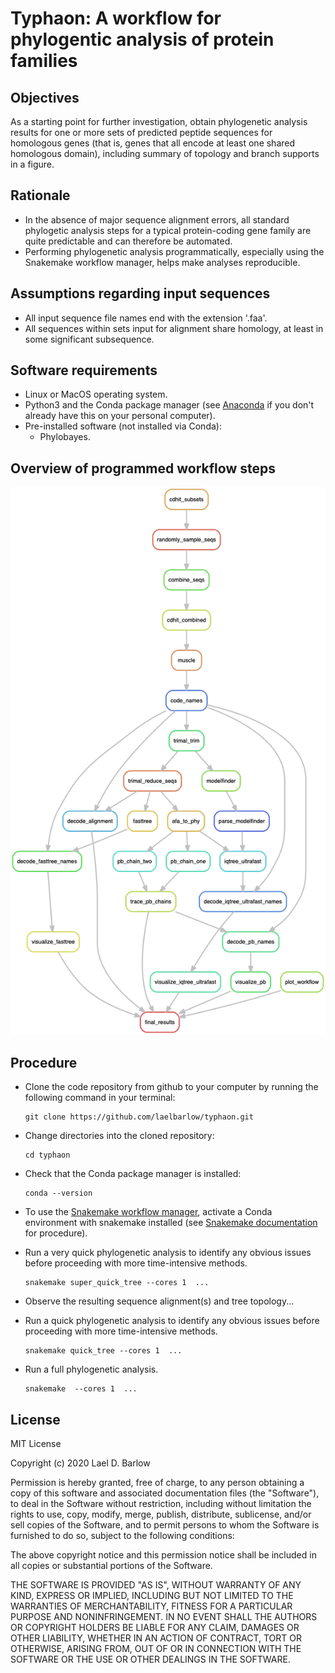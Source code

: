
# Typhaon: A workflow for phylogentic analysis of protein families


## Objectives

As a starting point for further investigation, obtain phylogenetic analysis
results for one or more sets of predicted peptide sequences for homologous
genes (that is, genes that all encode at least one shared homologous domain),
including summary of topology and branch supports in a figure.


## Rationale

- In the absence of major sequence alignment errors, all standard phylogetic
  analysis steps for a typical protein-coding gene family are quite predictable
  and can therefore be automated.
- Performing phylogenetic analysis programmatically, especially using the
  Snakemake workflow manager, helps make analyses reproducible.


## Assumptions regarding input sequences

- All input sequence file names end with the extension '.faa'.
- All sequences within sets input for alignment share homology, at least in
  some significant subsequence. 


## Software requirements

- Linux or MacOS operating system. 
- Python3 and the Conda package manager (see
  [Anaconda](https://www.anaconda.com/products/individual) if you don't already
  have this on your personal computer).
- Pre-installed software (not installed via Conda):
    - Phylobayes.


## Overview of programmed workflow steps

<p align="center">
<img src="images/workflow_diagram.png" width="800">
</p>


## Procedure 

- Clone the code repository from github to your computer by running the
  following command in your terminal:
  ```
  git clone https://github.com/laelbarlow/typhaon.git
  ```

- Change directories into the cloned repository:
  ```
  cd typhaon
  ```

- Check that the Conda package manager is installed:
  ```
  conda --version
  ```

- To use the [Snakemake workflow
  manager](https://snakemake.readthedocs.io/en/stable/), activate a Conda
  environment with snakemake installed (see [Snakemake
  documentation](https://snakemake.readthedocs.io/en/stable/getting_started/installation.html)
  for procedure).

- Run a very quick phylogenetic analysis to identify any obvious issues before
  proceeding with more time-intensive methods.

  ```
  snakemake super_quick_tree --cores 1  ...
  ```

- Observe the resulting sequence alignment(s) and tree topology...

- Run a quick phylogenetic analysis to identify any obvious issues before
  proceeding with more time-intensive methods.
  ```
  snakemake quick_tree --cores 1  ...
  ```

- Run a full phylogenetic analysis.
  ```
  snakemake  --cores 1  ...
  ```


## License

MIT License

Copyright (c) 2020 Lael D. Barlow

Permission is hereby granted, free of charge, to any person obtaining a copy
of this software and associated documentation files (the "Software"), to deal
in the Software without restriction, including without limitation the rights
to use, copy, modify, merge, publish, distribute, sublicense, and/or sell
copies of the Software, and to permit persons to whom the Software is
furnished to do so, subject to the following conditions:

The above copyright notice and this permission notice shall be included in all
copies or substantial portions of the Software.

THE SOFTWARE IS PROVIDED "AS IS", WITHOUT WARRANTY OF ANY KIND, EXPRESS OR
IMPLIED, INCLUDING BUT NOT LIMITED TO THE WARRANTIES OF MERCHANTABILITY,
FITNESS FOR A PARTICULAR PURPOSE AND NONINFRINGEMENT. IN NO EVENT SHALL THE
AUTHORS OR COPYRIGHT HOLDERS BE LIABLE FOR ANY CLAIM, DAMAGES OR OTHER
LIABILITY, WHETHER IN AN ACTION OF CONTRACT, TORT OR OTHERWISE, ARISING FROM,
OUT OF OR IN CONNECTION WITH THE SOFTWARE OR THE USE OR OTHER DEALINGS IN THE
SOFTWARE.







